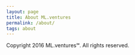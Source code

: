 ```yaml
---
layout: page
title: About ML.ventures
permalink: /about/
tags: about
---
```


Copyright 2016 ML.ventures℠. All rights reserved.
